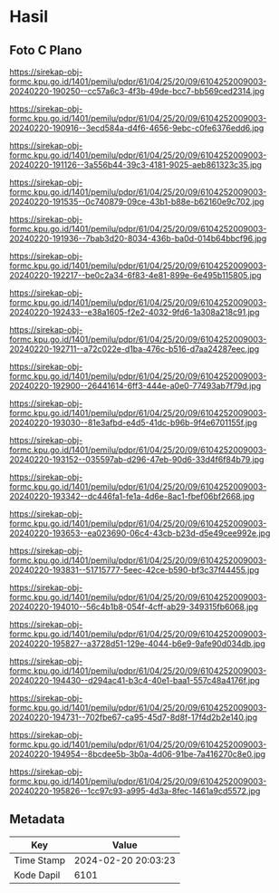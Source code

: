# Hasil

## Foto C Plano

https://sirekap-obj-formc.kpu.go.id/1401/pemilu/pdpr/61/04/25/20/09/6104252009003-20240220-190250--cc57a6c3-4f3b-49de-bcc7-bb569ced2314.jpg

https://sirekap-obj-formc.kpu.go.id/1401/pemilu/pdpr/61/04/25/20/09/6104252009003-20240220-190916--3ecd584a-d4f6-4656-9ebc-c0fe6376edd6.jpg

https://sirekap-obj-formc.kpu.go.id/1401/pemilu/pdpr/61/04/25/20/09/6104252009003-20240220-191126--3a556b44-39c3-4181-9025-aeb861323c35.jpg

https://sirekap-obj-formc.kpu.go.id/1401/pemilu/pdpr/61/04/25/20/09/6104252009003-20240220-191535--0c740879-09ce-43b1-b88e-b62160e9c702.jpg

https://sirekap-obj-formc.kpu.go.id/1401/pemilu/pdpr/61/04/25/20/09/6104252009003-20240220-191936--7bab3d20-8034-436b-ba0d-014b64bbcf96.jpg

https://sirekap-obj-formc.kpu.go.id/1401/pemilu/pdpr/61/04/25/20/09/6104252009003-20240220-192217--be0c2a34-6f83-4e81-899e-6e495b115805.jpg

https://sirekap-obj-formc.kpu.go.id/1401/pemilu/pdpr/61/04/25/20/09/6104252009003-20240220-192433--e38a1605-f2e2-4032-9fd6-1a308a218c91.jpg

https://sirekap-obj-formc.kpu.go.id/1401/pemilu/pdpr/61/04/25/20/09/6104252009003-20240220-192711--a72c022e-d1ba-476c-b516-d7aa24287eec.jpg

https://sirekap-obj-formc.kpu.go.id/1401/pemilu/pdpr/61/04/25/20/09/6104252009003-20240220-192900--26441614-6ff3-444e-a0e0-77493ab7f79d.jpg

https://sirekap-obj-formc.kpu.go.id/1401/pemilu/pdpr/61/04/25/20/09/6104252009003-20240220-193030--81e3afbd-e4d5-41dc-b96b-9f4e6701155f.jpg

https://sirekap-obj-formc.kpu.go.id/1401/pemilu/pdpr/61/04/25/20/09/6104252009003-20240220-193152--035597ab-d296-47eb-90d6-33d4f6f84b79.jpg

https://sirekap-obj-formc.kpu.go.id/1401/pemilu/pdpr/61/04/25/20/09/6104252009003-20240220-193342--dc446fa1-fe1a-4d6e-8ac1-fbef06bf2668.jpg

https://sirekap-obj-formc.kpu.go.id/1401/pemilu/pdpr/61/04/25/20/09/6104252009003-20240220-193653--ea023690-06c4-43cb-b23d-d5e49cee992e.jpg

https://sirekap-obj-formc.kpu.go.id/1401/pemilu/pdpr/61/04/25/20/09/6104252009003-20240220-193831--51715777-5eec-42ce-b590-bf3c37f44455.jpg

https://sirekap-obj-formc.kpu.go.id/1401/pemilu/pdpr/61/04/25/20/09/6104252009003-20240220-194010--56c4b1b8-054f-4cff-ab29-349315fb6068.jpg

https://sirekap-obj-formc.kpu.go.id/1401/pemilu/pdpr/61/04/25/20/09/6104252009003-20240220-195827--a3728d51-129e-4044-b6e9-9afe90d034db.jpg

https://sirekap-obj-formc.kpu.go.id/1401/pemilu/pdpr/61/04/25/20/09/6104252009003-20240220-194430--d294ac41-b3c4-40e1-baa1-557c48a4176f.jpg

https://sirekap-obj-formc.kpu.go.id/1401/pemilu/pdpr/61/04/25/20/09/6104252009003-20240220-194731--702fbe67-ca95-45d7-8d8f-17f4d2b2e140.jpg

https://sirekap-obj-formc.kpu.go.id/1401/pemilu/pdpr/61/04/25/20/09/6104252009003-20240220-194954--8bcdee5b-3b0a-4d06-91be-7a416270c8e0.jpg

https://sirekap-obj-formc.kpu.go.id/1401/pemilu/pdpr/61/04/25/20/09/6104252009003-20240220-195826--1cc97c93-a995-4d3a-8fec-1461a9cd5572.jpg


## Metadata

| Key        | Value               |
| ---------- | ------------------- |
| Time Stamp | 2024-02-20 20:03:23 |
| Kode Dapil | 6101                |



